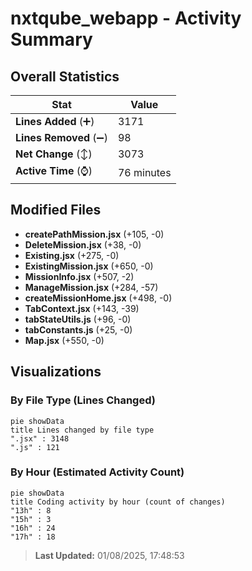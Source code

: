# nxtqube_webapp - Activity Summary 

## Overall Statistics

| Stat                   | Value                                                             |
| ---------------------- | ----------------------------------------------------------------- |
| **Lines Added** (➕)   | 3171                                          |
| **Lines Removed** (➖) | 98                                        |
| **Net Change** (↕)    | 3073                |
| **Active Time** (⌚)   | 76 minutes |


## Modified Files
- **createPathMission.jsx** (+105, -0)
- **DeleteMission.jsx** (+38, -0)
- **Existing.jsx** (+275, -0)
- **ExistingMission.jsx** (+650, -0)
- **MissionInfo.jsx** (+507, -2)
- **ManageMission.jsx** (+284, -57)
- **createMissionHome.jsx** (+498, -0)
- **TabContext.jsx** (+143, -39)
- **tabStateUtils.js** (+96, -0)
- **tabConstants.js** (+25, -0)
- **Map.jsx** (+550, -0)

## Visualizations

### By File Type (Lines Changed)

```mermaid
pie showData
title Lines changed by file type
".jsx" : 3148
".js" : 121
```

### By Hour (Estimated Activity Count)

```mermaid
pie showData
title Coding activity by hour (count of changes)
"13h" : 8
"15h" : 3
"16h" : 24
"17h" : 18
```


> **Last Updated:** 01/08/2025, 17:48:53